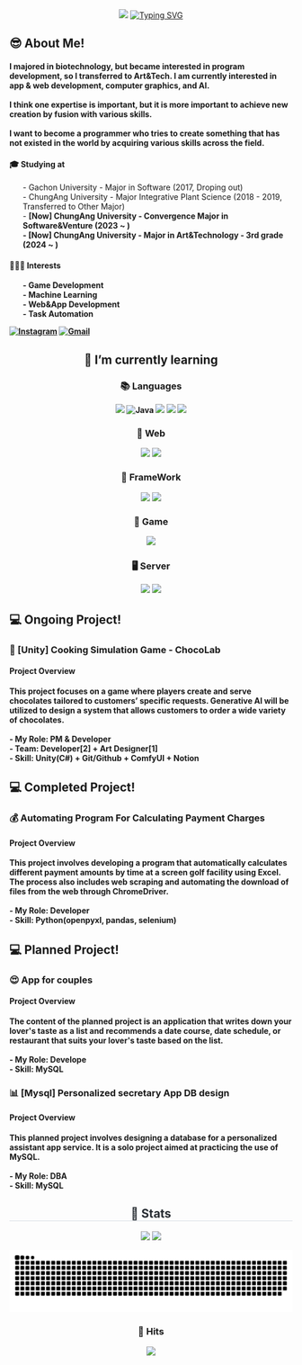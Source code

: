 <div align="center">
  <img src="https://capsule-render.vercel.app/api?type=soft&color=153448&height=200&section=header&text=🙏Geon🤓Hub&fontSize=50"/>
  <a href="https://git.io/typing-svg"><img src="https://readme-typing-svg.demolab.com?font=Fira+Code&size=30&duration=3000&pause=1500&color=2C74DBD8&background=38AD9000&center=true&vCenter=true&random=true&width=435&lines=Welcome+to+my+GitHub!!" alt="Typing SVG" /></a>
</div>

<div align="left">
  <h2>😎 About Me!</h2>
  <h4>I majored in biotechnology, but became interested in program development, so I transferred to Art&Tech. I am currently interested in app & web development, computer graphics, and AI.<br>
    <br>I think one expertise is important, but it is more important to achieve new creation by fusion with various skills. 
    <br><br>I want to become a programmer who tries to create something that has not existed in the world by acquiring various skills across the field.<br>
  </h4>
  <h4>🎓 Studying at </h4>
  <ul> 
    - Gachon University - Major in Software (2017, Droping out) <br>
    - ChungAng University - Major Integrative Plant Science (2018 - 2019, Transferred to Other Major)<br>
    - <b>[Now] ChungAng University - Convergence Major in Software&Venture (2023 ~ ) <br>
    - <b>[Now] ChungAng University - Major in Art&Technology - 3rd grade (2024 ~ )</b>
  </ul>
  <h4 >👨🏾‍💻 Interests </h4>
  <div>
    <ul> 
      - Game Development<br>
      - Machine Learning<br>
      - Web&App Development<br>
      - Task Automation
    </ul>
  </div>
  
  [![Instagram](https://img.shields.io/badge/Instagram-%23E4405F.svg?style=for-the-badge&logo=Instagram&logoColor=white)](https://www.instagram.com/gxon.k/)
  [![Gmail](https://img.shields.io/badge/Gmail-D14836?style=for-the-badge&logo=gmail&logoColor=white)](https://mail.google.com/mail/?view=cm&amp;fs=1&amp;to=inging5839@gmail.com)
  
</div>
<div align="right">
  <h2 align="center">🌱 I’m currently learning</h2>
  <div align="center"><h3>📚 Languages</h3>
    <img src="https://img.shields.io/badge/python-3776AB?style=for-the-badge&logo=python&logoColor=white"> 
    <img alt="Java" src ="https://img.shields.io/badge/Java-007396.svg?&style=for-the-badge&logo=Java&logoColor=white"/>
    <img src="https://img.shields.io/badge/c++-00599C?style=for-the-badge&logo=c%2B%2B&logoColor=white">
    <img src="https://img.shields.io/badge/javascript-F7DF1E?style=for-the-badge&logo=javascript&logoColor=black">
    <img src="https://img.shields.io/badge/c%23-%23239120.svg?style=for-the-badge&logo=c-sharp&logoColor=white">
  </div>  
  <div align="center"><h3 align="center">📑 Web</h3>
    <img src="https://img.shields.io/badge/html5-E34F26?style=for-the-badge&logo=html5&logoColor=white">
    <img src="https://img.shields.io/badge/css-1572B6?style=for-the-badge&logo=css3&logoColor=white">
  </div>
  <div align="center"><h3 align="center">🔨 FrameWork</h3>
    <img src="https://img.shields.io/badge/flutter-02569B?style=for-the-badge&logo=flutter&logoColor=white">  
    <img src="https://img.shields.io/badge/django-092E20?style=for-the-badge&logo=django&logoColor=white">
  </div>
  <div align="center"><h3 align="center">🎯 Game</h3>
   <img src="https://img.shields.io/badge/unity-%23000000.svg?style=for-the-badge&logo=unity&logoColor=white"/> 
  </div>
  <div align="center"><h3 align="center">🖥️ Server</h3>
    <img src="https://img.shields.io/badge/mysql-4479A1?style=for-the-badge&logo=mysql&logoColor=white"> 
    <img src="https://img.shields.io/badge/linux-FCC624?style=for-the-badge&logo=linux&logoColor=black"> 
  </div>
</div>

 

## 💻 Ongoing Project!
  <h3 > 🎲 [Unity] Cooking Simulation Game - ChocoLab </h3>
  <h4>Project Overview</h4>
  <p>
  This project focuses on a game where players create and serve chocolates tailored to customers’ specific requests. Generative AI will be utilized to design a system that allows customers to order a wide variety of chocolates.
  <br><br>
  - My Role: PM & Developer <br>
  - Team: Developer[2] + Art Designer[1] <br> 
  - Skill: Unity(C#) + Git/Github + ComfyUI + Notion  
  </p>

 

## 💻 Completed Project!
  <h3 > 💰 Automating Program For Calculating Payment Charges </h3>
  <h4>Project Overview</h4>
  <p>
  This project involves developing a program that automatically calculates different payment amounts by time at a screen golf facility using Excel. The process also includes web scraping and automating the download of files from the web through ChromeDriver.
  <br><br>
  - My Role: Developer <br> 
  - Skill: Python(openpyxl, pandas, selenium)  
  </p>

## 💻 Planned Project!


 <h3 > 😍 App for couples </h3>
  <h4>Project Overview</h4>
  <p>
  The content of the planned project is an application that writes down your lover's taste as a list and recommends a date course, date schedule, or restaurant that suits your lover's taste based on the list.
  <br><br>
  - My Role: Develope <br>
  - Skill: MySQL
  </p>

 <h3 > 📊 [Mysql] Personalized secretary App DB design </h3>
  <h4>Project Overview</h4>
  <p>
  This planned project involves designing a database for a personalized assistant app service. It is a solo project aimed at practicing the use of MySQL.
  <br><br>
  - My Role: DBA <br>
  - Skill: MySQL
  </p>

  

<div align= "center">
  <h2 style="border-bottom: 1px solid #d8dee4; color: #282d33;"> 🏅 Stats </h2>
  <div align= "center">
    <img src="https://github-readme-stats.vercel.app/api?username=inging5839&custom_title=inging5839'sGithubStat&bg_color=180,21497d,00000000&title_color=ffffff&text_color=ffffff"/>
    <img src="https://github-readme-stats.vercel.app/api/top-langs/?username=inging5839&layout=compact&&bg_color=180,21497d,00000000&title_color=ffffff&text_color=ffffff"/>
  </div>
</div>



![Logo](https://github.com/inging5839/inging5839/blob/main/github-user-contribution.svg)

<h3 align="center"><b>🔫 Hits </b></h3>
<p align="center">
  <a href="https://hits.seeyoufarm.com">
    <img src="https://hits.seeyoufarm.com/api/count/incr/badge.svg?url=https%3A%2F%2Fgithub.com%2Finging5839&count_bg=%238AA3FF&title_bg=%23555555&icon=&icon_color=%23B04B4B&title=Hits&edge_flat=false"/>
  </a>
</p>
